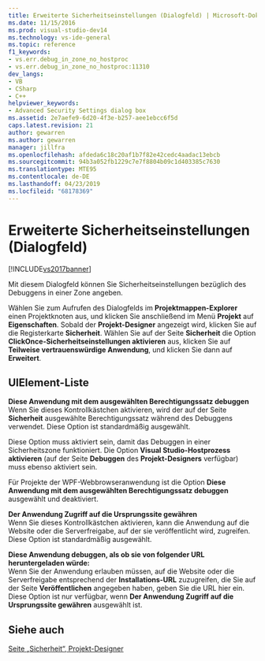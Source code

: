 ```yaml
---
title: Erweiterte Sicherheitseinstellungen (Dialogfeld) | Microsoft-Dokumentation
ms.date: 11/15/2016
ms.prod: visual-studio-dev14
ms.technology: vs-ide-general
ms.topic: reference
f1_keywords:
- vs.err.debug_in_zone_no_hostproc
- vs.err.debug_in_zone_no_hostproc:11310
dev_langs:
- VB
- CSharp
- C++
helpviewer_keywords:
- Advanced Security Settings dialog box
ms.assetid: 2e7aefe9-6d20-4f3e-b257-aee1ebcc6f5d
caps.latest.revision: 21
author: gewarren
ms.author: gewarren
manager: jillfra
ms.openlocfilehash: afdeda6c18c20af1b7f82e42cedc4aadac13ebcb
ms.sourcegitcommit: 94b3a052fb1229c7e7f8804b09c1d403385c7630
ms.translationtype: MTE95
ms.contentlocale: de-DE
ms.lasthandoff: 04/23/2019
ms.locfileid: "68178369"
---
```

# <a name="advanced-security-settings-dialog-box"></a>Erweiterte Sicherheitseinstellungen (Dialogfeld)
[!INCLUDE[vs2017banner](../../includes/vs2017banner.md)]

Mit diesem Dialogfeld können Sie Sicherheitseinstellungen bezüglich des Debuggens in einer Zone angeben.  
  
 Wählen Sie zum Aufrufen des Dialogfelds im **Projektmappen-Explorer** einen Projektknoten aus, und klicken Sie anschließend im Menü **Projekt** auf **Eigenschaften**. Sobald der **Projekt-Designer** angezeigt wird, klicken Sie auf die Registerkarte **Sicherheit**. Wählen Sie auf der Seite **Sicherheit** die Option **ClickOnce-Sicherheitseinstellungen aktivieren** aus, klicken Sie auf **Teilweise vertrauenswürdige Anwendung**, und klicken Sie dann auf **Erweitert**.  
  
## <a name="uielement-list"></a>UIElement-Liste  
 **Diese Anwendung mit dem ausgewählten Berechtigungssatz debuggen**  
 Wenn Sie dieses Kontrollkästchen aktivieren, wird der auf der Seite **Sicherheit** ausgewählte Berechtigungssatz während des Debuggens verwendet. Diese Option ist standardmäßig ausgewählt.  
  
 Diese Option muss aktiviert sein, damit das Debuggen in einer Sicherheitszone funktioniert. Die Option **Visual Studio-Hostprozess aktivieren** (auf der Seite **Debuggen** des **Projekt-Designers** verfügbar) muss ebenso aktiviert sein.  
  
 Für Projekte der WPF-Webbrowseranwendung ist die Option **Diese Anwendung mit dem ausgewählten Berechtigungssatz debuggen** ausgewählt und deaktiviert.  
  
 **Der Anwendung Zugriff auf die Ursprungssite gewähren**  
 Wenn Sie dieses Kontrollkästchen aktivieren, kann die Anwendung auf die Website oder die Serverfreigabe, auf der sie veröffentlicht wird, zugreifen. Diese Option ist standardmäßig ausgewählt.  
  
 **Diese Anwendung debuggen, als ob sie von folgender URL heruntergeladen würde:**  
 Wenn Sie der Anwendung erlauben müssen, auf die Website oder die Serverfreigabe entsprechend der **Installations-URL** zuzugreifen, die Sie auf der Seite **Veröffentlichen** angegeben haben, geben Sie die URL hier ein. Diese Option ist nur verfügbar, wenn **Der Anwendung Zugriff auf die Ursprungssite gewähren** ausgewählt ist.  
  
## <a name="see-also"></a>Siehe auch  
 [Seite „Sicherheit“, Projekt-Designer](../../ide/reference/security-page-project-designer.md)
